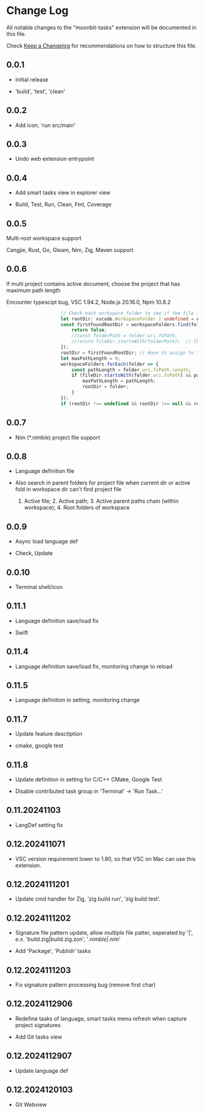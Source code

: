 # Change Log

All notable changes to the "moonbit-tasks" extension will be documented in this file.

Check [Keep a Changelog](http://keepachangelog.com/) for recommendations on how to structure this file.

## 0.0.1

- Initial release

- 'build', 'test', 'clean'

## 0.0.2

- Add icon, 'run src/main'

## 0.0.3

- Undo web extension entrypoint

## 0.0.4

- Add smart tasks view in explorer view

- Build, Test, Run, Clean, Fmt, Coverage

## 0.0.5

Multi-root workspace support

Cangjie, Rust, Go, Gleam, Nim, Zig, Maven support

## 0.0.6

If multi project contains active document, choose the project that has maximum path length

Encounter typescipt bug, VSC 1.94.2, Node.js 20.16.0, Npm 10.8.2

```TypeScript
					// Check each workspace folder to see if the file is in it and keep the folder that has maximum length
					let rootDir: vscode.WorkspaceFolder | undefined = undefined;
					const firstFoundRootDir = workspaceFolders.find(folder => {
						return false;
						//const folderPath = folder.uri.fsPath;
						//return fileDir.startsWith(folderPath);  // Check if the file is within this folder
					});
					rootDir = firstFoundRootDir; // Have to assign to the obsolete undefined firstFoundRootDir first, otherwise, in last line, rootDir can't by referenced, compiler reports .uri not exists, rootDir is of unknown type
					let maxPathLength = 0;
					workspaceFolders.forEach(folder => {
						const pathLength = folder.uri.fsPath.length;
						if (fileDir.startsWith(folder.uri.fsPath) && pathLength > maxPathLength) {
							maxPathLength = pathLength;
							rootDir = folder;
						}
					});
					if (rootDir !== undefined && rootDir !== null && rootDir.uri.fsPath.length > 0) {

```

## 0.0.7

- Nim (*.nimble) project file support

## 0.0.8

- Language definition file

- Also search in parent folders for project file when current dir or active fold in workspace dir can't find project file

  1. Active file; 2. Active path; 3. Active parent paths chain (within workspace); 4. Root folders of workspace 

## 0.0.9

- Async load language def

- Check, Update

## 0.0.10

- Terminal shell/icon

## 0.11.1

- Language definition save/load fix

- Swift

## 0.11.4

- Language definition save/load fix, monitoring change to reload

## 0.11.5

- Language definition in setting, monitoring change

## 0.11.7

- Update feature desctiption

- cmake, google test

## 0.11.8

- Update definition in setting for C/C++ CMake, Google Test

- Disable contributed task group in 'Terminal' -> 'Run Task...'

## 0.11.20241103

- LangDef setting fix

## 0.12.202411071

- VSC version requirement lower to 1.80, so that VSC on Mac can use this extension.

## 0.12.2024111201

- Update cmd handler for Zig, 'zig build run', 'zig build test'.

## 0.12.2024111202

- Signature file pattern update, allow multiple file patter, seperated by '|', e.x. 'build.zig|build.zig.zon', '*.nimble|*.nim'

- Add 'Package', 'Publish' tasks

## 0.12.2024111203

- Fix signature pattern processing bug (remove first char)

## 0.12.2024112906

- Redefine tasks of language, smart tasks menu refresh when capture project signatures

- Add Git tasks view

## 0.12.2024112907

- Update language def

## 0.12.2024120103

- Git Webview
